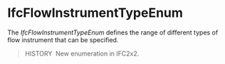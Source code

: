 IfcFlowInstrumentTypeEnum
=========================

The _IfcFlowInstrumentTypeEnum_ defines the range of different types of flow instrument that can be specified.

> HISTORY&nbsp; New enumeration in IFC2x2.
